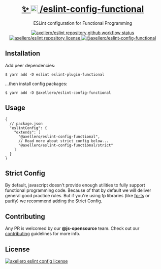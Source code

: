 <h1 align="center">
  <a target="_blank" href="https://axellero.io/en">
    ✨
    <img
      height="22.5"
      src="https://raw.githubusercontent.com/axellero/eslint/main/.github/assets/logo.png"
      alt="axellero logo"
    />
    /eslint-config-functional
  </a>
</h1>

<p align="center">ESLint configuration for Functional Programming</p>

<p align="center">
  <a href="https://github.com/axellero-io/eslint/actions?query=workflow%3A%22Lint+and+Test%22">
    <img
      src="https://github.com/axellero-io/eslint/workflows/Lint%20and%20Test/badge.svg"
      alt="axellero/eslint repository github workflow status"
    />
  </a>
  <a href="https://github.com/axellero-io/eslint/blob/main/LICENSE">
    <img
      src="https://img.shields.io/github/license/axellero/eslint?label=License"
      alt="axellero/eslint repository license"
    />
  </a>
   <a href="https://www.npmjs.com/package/@axellero/eslint-config-functional">
     <img
       src="https://img.shields.io/npm/v/@axellero/eslint-config-functional?color=blue&logo=npm&label="
       alt="@axellero/eslint-config-functional"
     />
   </a>
</p>

## Installation
Add peer dependencies:
```shell
$ yarn add -D eslint eslint-plugin-functional
```
...then install config packages:
```shell
$ yarn add -D @axellero/eslint-config-functional
```

## Usage
```json5
{
  // package.json
  "eslintConfig": {
    "extends": [
      "@axellero/eslint-config-functional",
      // Read more about strict config below...
      "@axellero/eslint-config-functional/strict"
    ]
  }
}
```

## Strict Config
By default, javascript doesn't provide enough utilities to fully support functional programming code.
Because of that by default we will deliver general good practice rules.
But if you're using fp libraries (like [fp-ts](https://github.com/gcanti/fp-ts)
or [purify](https://github.com/gigobyte/purify)) we recommend adding the Strict Config.

## Contributing
Any PR is welcomed by our **@js-opensource** team.
Check out our [contributing](../../CONTRIBUTING.md) guidelines for more info.

## License
[![axellero eslint config license](https://img.shields.io/github/license/axellero/eslint?label=as%20always&color=informational)](../../LICENSE)
